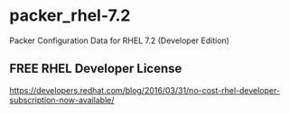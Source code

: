 # packer_rhel-7.2
Packer Configuration Data for RHEL 7.2 (Developer Edition)

## FREE RHEL Developer License
https://developers.redhat.com/blog/2016/03/31/no-cost-rhel-developer-subscription-now-available/
